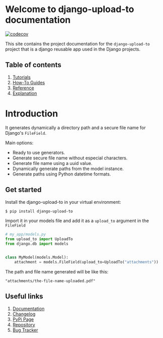 # Welcome to django-upload-to documentation

[![codecov](https://codecov.io/github/valbertovc/django-upload-to/branch/main/graph/badge.svg?token=2R5S5GTS0X)](https://codecov.io/github/valbertovc/django-upload-to)

This site contains the project documentation for the
`django-upload-to` project that is a django reusable app used in the
Django projects.

## Table of contents

1. [Tutorials](tutorials.md)
2. [How-To Guides](how-to-guides.md)
3. [Reference](reference.md)
4. [Explanation](explanation.md)

# Introduction

It generates dynamically a directory path and a secure file name for Django's `FileField`.

Main options:

- Ready to use generators.
- Generate secure file name without especial characters.
- Generate file name using a uuid value.
- Dynamically generate paths from the model instance.
- Generate paths using Python datetime formats.

## Get started
Install the django-upload-to in your virtual environment:
```bash
$ pip install django-upload-to
```
Import it in your models file and add it as a `upload_to` argument in the `FileField` 
```python
# my_app/models.py
from upload_to import UploadTo
from django.db import models


class MyModel(models.Model):
    attachment = models.FileField(upload_to=UploadTo("attachments"))
```
The path and file name generated will be like this:
```text
"attachments/the-file-name-uploaded.pdf"
```

## Useful links

1. [Documentation](https://valbertovc.github.io/django-upload-to/)
2. [Changelog](https://github.com/valbertovc/django-upload-to/releases)
3. [PyPi Page](https://pypi.org/project/django-upload-to/)
4. [Repository](https://github.com/valbertovc/django-upload-to)
5. [Bug Tracker](https://github.com/valbertovc/django-upload-to/issues)